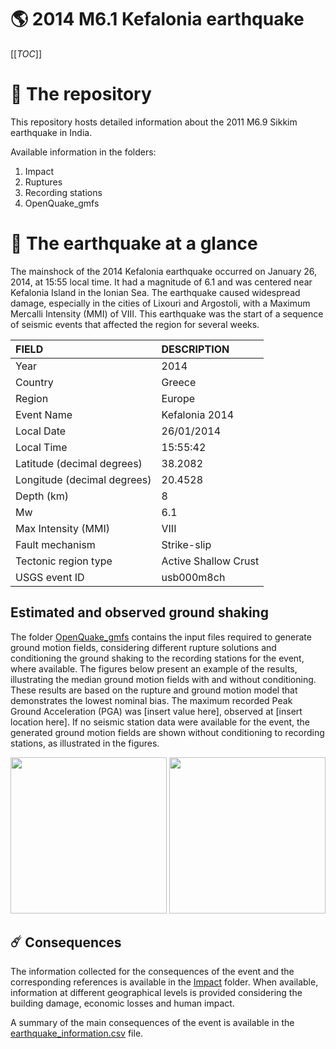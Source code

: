 # 🌎 2014 M6.1 Kefalonia earthquake
[[_TOC_]]

# 📂 The repository

This repository hosts detailed information about the 2011 M6.9 Sikkim earthquake in India.

Available information in the folders:

1. Impact
2. Ruptures
3. Recording stations
4. OpenQuake_gmfs


# 🚀 The earthquake at a glance 

The mainshock of the 2014 Kefalonia earthquake occurred on January 26, 2014, at 15:55 local time. It had a magnitude of 6.1 and was centered near Kefalonia Island in the Ionian Sea. The earthquake caused widespread damage, especially in the cities of Lixouri and Argostoli, with a Maximum Mercalli Intensity (MMI) of VIII. This earthquake was the start of a sequence of seismic events that affected the region for several weeks.

| FIELD | DESCRIPTION |
|:------|:------------|
| Year | 2014 |
| Country | Greece |
| Region | Europe |
| Event Name | Kefalonia 2014 |
| Local Date | 26/01/2014 |
| Local Time | 15:55:42 |
| Latitude (decimal degrees) | 38.2082 |
| Longitude (decimal degrees) | 20.4528 |
| Depth (km) | 8 |
| Mw | 6.1 |
| Max Intensity (MMI) | VIII |
| Fault mechanism | Strike-slip |
| Tectonic region type | Active Shallow Crust |
| USGS event ID | usb000m8ch |

## Estimated and observed ground shaking

The folder [OpenQuake_gmfs](./OpenQuake_gmfs/) contains the input files required to generate ground motion fields, considering different rupture solutions and conditioning the ground shaking to the recording stations for the event, where available. The figures below present an example of the results, illustrating the median ground motion fields with and without conditioning. These results are based on the rupture and ground motion model that demonstrates the lowest nominal bias. The maximum recorded Peak Ground Acceleration (PGA) was [insert value here], observed at [insert location here]. If no seismic station data were available for the event, the generated ground motion fields are shown without conditioning to recording stations, as illustrated in the figures.

<img src="./4.OpenQuake_gmfs/median_gmf_stations_none.png" height="250">
<img src="./4.OpenQuake_gmfs/median_gmf_stations_seismic.png" height="250">

## ☄️ Consequences

The information collected for the consequences of the event and the corresponding references is available in the [Impact](./Impact) folder. When available, information at different geographical levels is provided considering the building damage, economic losses and human impact.

A summary of the main consequences of the event is available in the [earthquake_information.csv](./earthquake_information.csv) file.